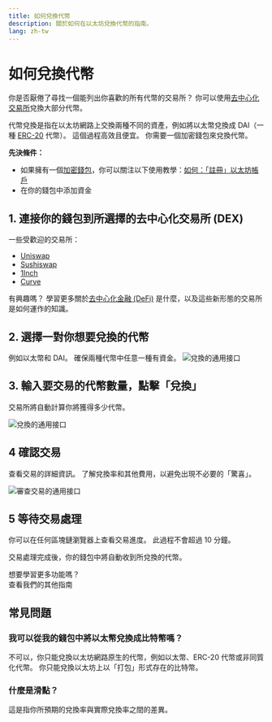 ```yaml
---
title: 如何兌換代幣
description: 關於如何在以太坊兌換代幣的指南。
lang: zh-tw
---
```


# 如何兌換代幣

你是否厭倦了尋找一個能列出你喜歡的所有代幣的交易所？ 你可以使用[去中心化交易所](/glossary/#dex)兌換大部分代幣。

代幣兌換是指在以太坊網路上交換兩種不同的資產，例如將以太幣兌換成 DAI（一種 [ERC-20](/glossary/#erc-20) 代幣）。 這個過程高效且便宜。 你需要一個加密錢包來兌換代幣。

**先決條件：**

- 如果擁有一個[加密錢包](/glossary/#wallet)，你可以關注以下使用教學：[如何：「註冊」以太坊帳戶](/guides/how-to-create-an-ethereum-account/)
- 在你的錢包中添加資金

## 1. 連接你的錢包到所選擇的去中心化交易所 (DEX)

一些受歡迎的交易所：

- [Uniswap](https://app.uniswap.org/#/swap)
- [Sushiswap](https://www.sushi.com/swap)
- [1Inch](https://app.1inch.io/#/1/unified/swap/ETH/DAI)
- [Curve](https://curve.fi/#/ethereum/swap)

有興趣嗎？ 學習更多關於[去中心化金融 (DeFi)](/defi/) 是什麼，以及這些新形態的交易所是如何運作的知識。

## 2. 選擇一對你想要兌換的代幣

例如以太幣和 DAI。 確保兩種代幣中任意一種有資金。 ![兌換的通用接口](./swap1.png)

## 3. 輸入要交易的代幣數量，點擊「兌換」

交易所將自動計算你將獲得多少代幣。

![兌換的通用接口](./swap2.png)

## 4 確認交易

查看交易的詳細資訊。 了解兌換率和其他費用，以避免出現不必要的「驚喜」。

![審查交易的通用接口](./swap3.png)

## 5 等待交易處理

你可以在任何區塊鏈瀏覽器上查看交易進度。 此過程不會超過 10 分鐘。

交易處理完成後，你的錢包中將自動收到所兌換的代幣。
<br />

<InfoBanner shouldSpaceBetween emoji=":eyes:">
  <div>想要學習更多功能嗎？</div>
  <ButtonLink to="/guides/">
    查看我們的其他指南
  </ButtonLink>
</InfoBanner>

## 常見問題

### 我可以從我的錢包中將以太幣兌換成比特幣嗎？

不可以，你只能兌換以太坊網路原生的代幣，例如以太幣、ERC-20 代幣或非同質化代幣。 你只能兌換以太坊上以「打包」形式存在的比特幣。

### 什麼是滑點？

這是指你所預期的兌換率與實際兌換率之間的差異。
